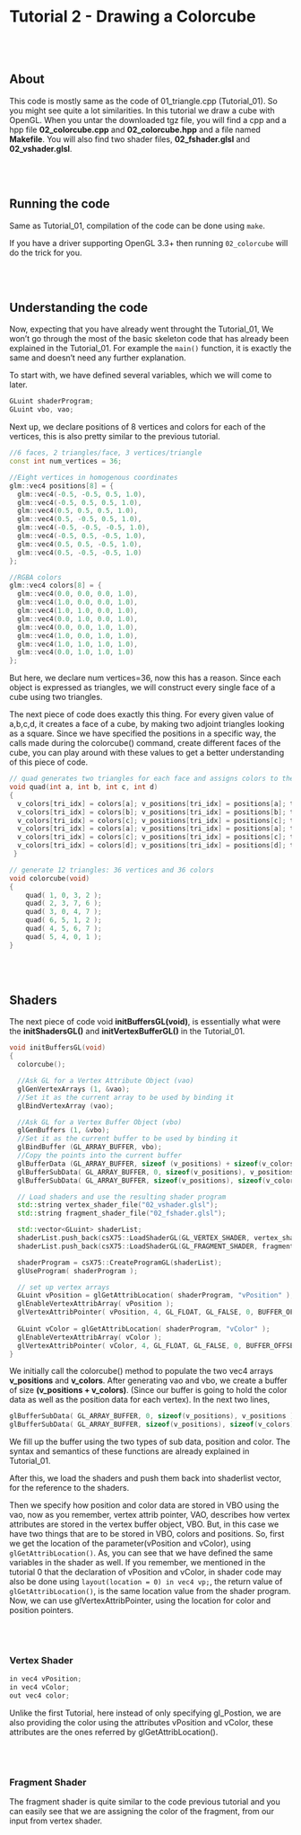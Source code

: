 # Tutorial 2 - Drawing a Colorcube

<br>
<br>

## About

This code is mostly same as the code of 01_triangle.cpp (Tutorial_01). So
you might see quite a lot similarities.
In this tutorial we draw a cube with OpenGL. When you untar the downloaded tgz file, you will find a cpp and a hpp file **02_colorcube.cpp** and **02_colorcube.hpp** and a file named **Makefile**. You will also find two shader files, **02_fshader.glsl** and **02_vshader.glsl**.

<br>
<br>

## Running the code

Same as Tutorial_01, compilation of the code can be done using `make`.

If you have a driver supporting OpenGL 3.3+ then running `02_colorcube` will do the trick for you. 

<br>
<br>

## Understanding the code

Now, expecting that you have already went throught the Tutorial_01, We won’t go through the most of the basic skeleton code that has already been explained in the Tutorial_01. For example the ```main()``` function, it is exactly the same and doesn’t need any further explanation.

To start with, we have defined several variables, which we will come to later.

```cpp
GLuint shaderProgram;
GLuint vbo, vao;
```

Next up, we declare positions of 8 vertices and colors for each of the
vertices, this is also pretty similar to the previous tutorial.

```cpp
//6 faces, 2 triangles/face, 3 vertices/triangle
const int num_vertices = 36;

//Eight vertices in homogenous coordinates
glm::vec4 positions[8] = {
  glm::vec4(-0.5, -0.5, 0.5, 1.0),
  glm::vec4(-0.5, 0.5, 0.5, 1.0),
  glm::vec4(0.5, 0.5, 0.5, 1.0),
  glm::vec4(0.5, -0.5, 0.5, 1.0),
  glm::vec4(-0.5, -0.5, -0.5, 1.0),
  glm::vec4(-0.5, 0.5, -0.5, 1.0),
  glm::vec4(0.5, 0.5, -0.5, 1.0),
  glm::vec4(0.5, -0.5, -0.5, 1.0)
};

//RGBA colors
glm::vec4 colors[8] = {
  glm::vec4(0.0, 0.0, 0.0, 1.0),
  glm::vec4(1.0, 0.0, 0.0, 1.0),
  glm::vec4(1.0, 1.0, 0.0, 1.0),
  glm::vec4(0.0, 1.0, 0.0, 1.0),
  glm::vec4(0.0, 0.0, 1.0, 1.0),
  glm::vec4(1.0, 0.0, 1.0, 1.0),
  glm::vec4(1.0, 1.0, 1.0, 1.0),
  glm::vec4(0.0, 1.0, 1.0, 1.0)
};
```

But here, we declare num vertices=36, now this has a reason. Since each object is expressed as triangles, we will construct every single face of a cube using two triangles.

The next piece of code does exactly this thing. For every given value of a,b,c,d, it creates a face of a cube, by making two adjoint triangles looking as a square. Since we have specified the positions in a specific way, the calls made during the colorcube() command, create different faces of the cube, you can play around with these values to get a better understanding of this piece of code.

```cpp
// quad generates two triangles for each face and assigns colors to the vertices
void quad(int a, int b, int c, int d)
{
  v_colors[tri_idx] = colors[a]; v_positions[tri_idx] = positions[a]; tri_idx++;
  v_colors[tri_idx] = colors[b]; v_positions[tri_idx] = positions[b]; tri_idx++;
  v_colors[tri_idx] = colors[c]; v_positions[tri_idx] = positions[c]; tri_idx++;
  v_colors[tri_idx] = colors[a]; v_positions[tri_idx] = positions[a]; tri_idx++;
  v_colors[tri_idx] = colors[c]; v_positions[tri_idx] = positions[c]; tri_idx++;
  v_colors[tri_idx] = colors[d]; v_positions[tri_idx] = positions[d]; tri_idx++;
 }

// generate 12 triangles: 36 vertices and 36 colors
void colorcube(void)
{
    quad( 1, 0, 3, 2 );
    quad( 2, 3, 7, 6 );
    quad( 3, 0, 4, 7 );
    quad( 6, 5, 1, 2 );
    quad( 4, 5, 6, 7 );
    quad( 5, 4, 0, 1 );
}
```

<br>
<br>

## Shaders

The next piece of code void **initBuffersGL(void)**, is essentially what were the **initShadersGL()** and **initVertexBufferGL()** in the Tutorial_01.

```cpp
void initBuffersGL(void)
{
  colorcube();

  //Ask GL for a Vertex Attribute Object (vao)
  glGenVertexArrays (1, &vao);
  //Set it as the current array to be used by binding it
  glBindVertexArray (vao);

  //Ask GL for a Vertex Buffer Object (vbo)
  glGenBuffers (1, &vbo);
  //Set it as the current buffer to be used by binding it
  glBindBuffer (GL_ARRAY_BUFFER, vbo);
  //Copy the points into the current buffer
  glBufferData (GL_ARRAY_BUFFER, sizeof (v_positions) + sizeof(v_colors), NULL, GL_STATIC_DRAW);
  glBufferSubData( GL_ARRAY_BUFFER, 0, sizeof(v_positions), v_positions );
  glBufferSubData( GL_ARRAY_BUFFER, sizeof(v_positions), sizeof(v_colors), v_colors );

  // Load shaders and use the resulting shader program
  std::string vertex_shader_file("02_vshader.glsl");
  std::string fragment_shader_file("02_fshader.glsl");

  std::vector<GLuint> shaderList;
  shaderList.push_back(csX75::LoadShaderGL(GL_VERTEX_SHADER, vertex_shader_file));
  shaderList.push_back(csX75::LoadShaderGL(GL_FRAGMENT_SHADER, fragment_shader_file));

  shaderProgram = csX75::CreateProgramGL(shaderList);
  glUseProgram( shaderProgram );

  // set up vertex arrays
  GLuint vPosition = glGetAttribLocation( shaderProgram, "vPosition" );
  glEnableVertexAttribArray( vPosition );
  glVertexAttribPointer( vPosition, 4, GL_FLOAT, GL_FALSE, 0, BUFFER_OFFSET(0) );
  
  GLuint vColor = glGetAttribLocation( shaderProgram, "vColor" ); 
  glEnableVertexAttribArray( vColor );
  glVertexAttribPointer( vColor, 4, GL_FLOAT, GL_FALSE, 0, BUFFER_OFFSET(sizeof(v_positions)) );
}
```

We initially call the colorcube() method to populate the two vec4 arrays
**v_positions** and **v_colors**. After generating vao and vbo, we create a buffer of size **(v_positions + v_colors)**. (Since our buffer is going to hold the color data as well as the position data for each vertex). In the next two lines,

```cpp
glBufferSubData( GL_ARRAY_BUFFER, 0, sizeof(v_positions), v_positions );
glBufferSubData( GL_ARRAY_BUFFER, sizeof(v_positions), sizeof(v_colors), v_colors );
```

We fill up the buffer using the two types of sub data, position and color. The syntax and semantics of these functions are already explained in Tutorial_01.

After this, we load the shaders and push them back into shaderlist vector, for the reference to the shaders.

Then we specify how position and color data are stored in VBO using the vao, now as you remember, vertex attrib pointer, VAO, describes how vertex attributes are stored in the vertex buffer object, VBO. But, in this case we have two things that are to be stored in VBO, colors and positions. So, first we get the location of the parameter(vPosition and vColor), using `glGetAttribLocation()`. As, you can see that we have defined the same variables in the shader as well. If you remember, we mentioned in the tutorial 0 that the declaration of vPosition and vColor, in shader code may also be done using `layout(location = 0) in vec4 vp;`, the return value of `glGetAttribLocation()`, is the same location value from the shader program. Now, we can use glVertexAttribPointer, using the location for color and position pointers.

<br>
<br>

### Vertex Shader

```cpp
in vec4 vPosition;
in vec4 vColor;
out vec4 color;
```

Unlike the first Tutorial, here instead of only specifying gl_Postion, we are
also providing the color using the attributes vPosition and vColor, these
attributes are the ones referred by glGetAttribLocation().

<br>
<br>

### Fragment Shader

The fragment shader is quite similar to the code previous tutorial and you can easily see that we are assigning the color of the fragment, from our input from vertex shader.
